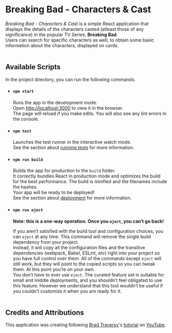 # Breaking Bad - Characters & Cast

_Breaking Bad - Characters & Cast_ is a simple React application that displays the details of the characters casted (atleast those of any significance) in the popular TV Series, **Breaking Bad**.<br />
Users can search for specific characters as well, to obtain some basic information about the characters, displayed on cards.
<br /><br />

## Available Scripts

In the project directory, you can run the following commands.

*   #### `npm start`

    Runs the app in the development mode.<br />
    Open [http://localhost:3000](http://localhost:3000) to view it in the browser.<br />
    The page will reload if you make edits. You will also see any lint errors in the console.

*   #### `npm test`

    Launches the test runner in the interactive watch mode.<br />
    See the section about [running tests](https://facebook.github.io/create-react-app/docs/running-tests) for more information.

*   #### `npm run build`

    Builds the app for production to the `build` folder.<br />
    It correctly bundles React in production mode and optimizes the build for the best performance.
    The build is minified and the filenames include the hashes.<br />
    Your app will be ready to be deployed!<br />
    See the section about [deployment](https://facebook.github.io/create-react-app/docs/deployment) for more information.

*   #### `npm run eject`

    **Note: this is a one-way operation. Once you `eject`, you can’t go back!**

    If you aren’t satisfied with the build tool and configuration choices, you can `eject` at any time. This command will remove the single build dependency from your project.<br />
    Instead, it will copy all the configuration files and the transitive dependencies (webpack, Babel, ESLint, etc) right into your project so you have full control over them. All of the commands except `eject` will still work, but they will point to the copied scripts so you can tweak them. At this point you’re on your own.<br />
    You don’t have to ever use `eject`. The curated feature set is suitable for small and middle deployments, and you shouldn’t feel obligated to use this feature. However we understand that this tool wouldn’t be useful if you couldn’t customize it when you are ready for it.
    <br /><br />

## Credits and Attributions
This application was creating following <a href='https://github.com/bradtraversy'>Brad Traversy</a>'s <a href="https://www.youtube.com/watch?v=YaioUnMw0mo">tutorial</a> on <a href="https://www.youtube.com/"> YouTube</a>.
